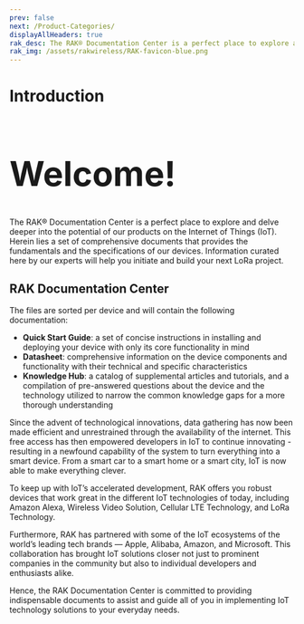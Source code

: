 ```yaml
---
prev: false
next: /Product-Categories/
displayAllHeaders: true
rak_desc: The RAK® Documentation Center is a perfect place to explore and delve deeper into the potential of our products on the Internet of Things (IoT). Herein lies a set of comprehensive documents that provides the fundamentals and the specifications of our devices. Information curated here by our experts will help you initiate and build your next LoRa project.
rak_img: /assets/rakwireless/RAK-favicon-blue.png
---
```


# Introduction

<rk-head img="/assets/rakwireless/RAK-favicon-blue.png" img-height="140px" alt="https://docs.rakwireless.com/assets/rakwireless/RAK-favicon-blue.png">
<h1 class="q-mt-none q-mb-sm" style="font-size: 3.75rem">Welcome!</h1>
The RAK® Documentation Center is a perfect place to explore and delve deeper into the potential of our products on the Internet of Things (IoT). Herein lies a set of comprehensive documents that provides the fundamentals and the specifications of our devices. Information curated here by our experts will help you initiate and build your next LoRa project. 

</rk-head>

## RAK Documentation Center

The files are sorted per device and will contain the following documentation:

* **Quick Start Guide**: a set of concise instructions in installing and deploying your device with only its core functionality in mind
* **Datasheet**: comprehensive information on the device components and functionality with their technical and specific characteristics
* **Knowledge Hub**: a catalog of supplemental articles and tutorials, and a compilation of pre-answered questions about the device and the technology utilized to narrow the common knowledge gaps for a more thorough understanding

Since the advent of technological innovations, data gathering has now been made efficient and unrestrained through the availability of the internet. This free access has then empowered developers in IoT to continue innovating - resulting in a newfound capability of the system to turn everything into a smart device. From a smart car to a smart home or a smart city, IoT is now able to make everything clever. 

To keep up with IoT’s accelerated development, RAK offers you robust devices that work great in the different IoT technologies of today, including Amazon Alexa, Wireless Video Solution, Cellular LTE Technology, and LoRa Technology. 

Furthermore, RAK has partnered with some of the IoT ecosystems of the world’s leading tech brands — Apple, Alibaba, Amazon, and Microsoft. This collaboration has brought IoT solutions closer not just to prominent companies in the community but also to individual developers and enthusiasts alike.

Hence, the RAK Documentation Center is committed to providing indispensable documents to assist and guide all of you in implementing IoT technology solutions to your everyday needs. 

